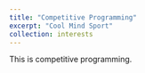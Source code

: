 ```yaml
---
title: "Competitive Programming"
excerpt: "Cool Mind Sport"
collection: interests
---
```


This is competitive programming.
